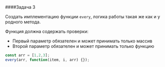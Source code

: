 ####Задача 3

Создать имплементацию функции `every`, логика работы такая же как и у родного метода.

Функция должна содержать проверки:

- Первый параметр обязателен и может принимать только массив
- Второй параметр обязателен и может принимать только функцию

```javascript
const arr = [1,2,3];
every(arr, function(item, i, arr) {});
```

